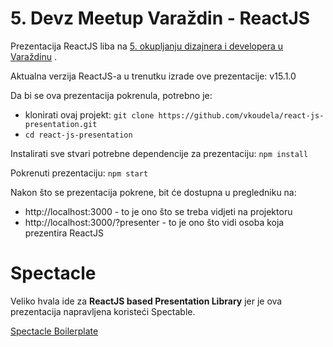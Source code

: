 # 5. Devz Meetup Varaždin - ReactJS
Prezentacija ReactJS liba na [5. okupljanju dizajnera i developera u Varaždinu](http://www.meetup.com/Devz-Meetup-Vara%C5%BEdin/events/231440926/) .

Aktualna verzija ReactJS-a u trenutku izrade ove prezentacije: v15.1.0

Da bi se ova prezentacija pokrenula, potrebno je:
* klonirati ovaj projekt: `git clone https://github.com/vkoudela/react-js-presentation.git`
* `cd react-js-presentation`

Instalirati sve stvari potrebne dependencije za prezentaciju: `npm install`

Pokrenuti prezentaciju: `npm start`

Nakon što se prezentacija pokrene, bit će dostupna u pregledniku na:
* http://localhost:3000 - to je ono što se treba vidjeti na projektoru
* http://localhost:3000/?presenter - to je ono što vidi osoba koja prezentira ReactJS

# Spectacle
Veliko hvala ide za **ReactJS based Presentation Library** jer je ova prezentacija napravljena koristeći Spectable.

[Spectacle Boilerplate](https://github.com/FormidableLabs/spectacle-boilerplate/)
